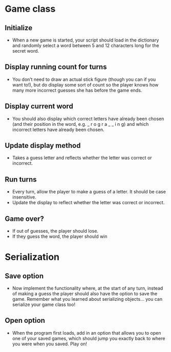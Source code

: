 # Game class

## Initialize

- When a new game is started, your script should load in the dictionary and randomly select a word between 5 and 12 characters long for the secret word.

## Display running count for turns
- You don’t need to draw an actual stick figure (though you can if you want to!), but do display some sort of count so the player knows how many more incorrect guesses she has before the game ends. 

## Display current word
- You should also display which correct letters have already been chosen (and their position in the word, e.g. _ r o g r a _ _ i n g) and which incorrect letters have already been chosen.

## Update display method
- Takes a guess letter and reflects whether the letter was correct or incorrect. 

## Run turns
- Every turn, allow the player to make a guess of a letter. It should be case insensitive. 
- Update the display to reflect whether the letter was correct or incorrect. 

## Game over?
- If out of guesses, the player should lose.
- If they guess the word, the player should win


# Serialization

## Save option 
- Now implement the functionality where, at the start of any turn, instead of making a guess the player should also have the option to save the game. Remember what you learned about serializing objects… you can serialize your game class too!

## Open option
- When the program first loads, add in an option that allows you to open one of your saved games, which should jump you exactly back to where you were when you saved. Play on!